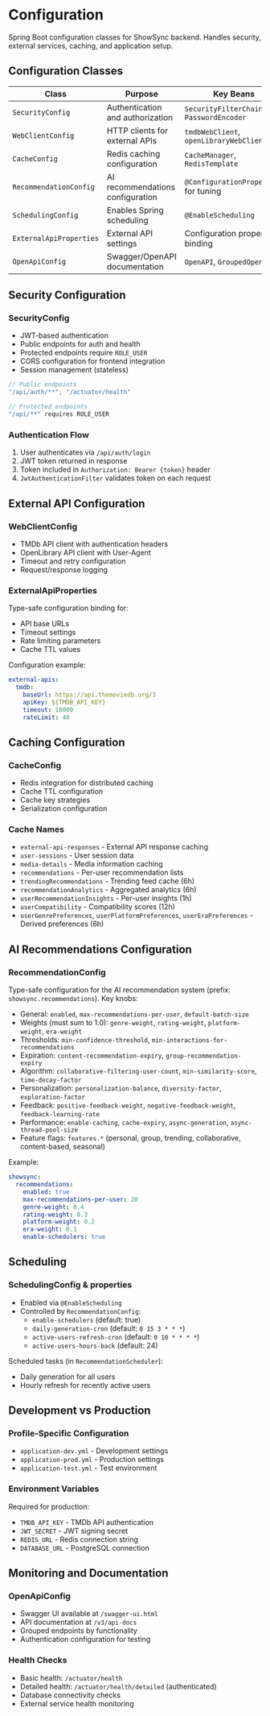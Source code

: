 # Configuration

Spring Boot configuration classes for ShowSync backend. Handles security, external services, caching, and application setup.

## Configuration Classes

| Class | Purpose | Key Beans |
|-------|---------|-----------|
| `SecurityConfig` | Authentication and authorization | `SecurityFilterChain`, `PasswordEncoder` |
| `WebClientConfig` | HTTP clients for external APIs | `tmdbWebClient`, `openLibraryWebClient` |
| `CacheConfig` | Redis caching configuration | `CacheManager`, `RedisTemplate` |
| `RecommendationConfig` | AI recommendations configuration | `@ConfigurationProperties` for tuning |
| `SchedulingConfig` | Enables Spring scheduling | `@EnableScheduling` |
| `ExternalApiProperties` | External API settings | Configuration properties binding |
| `OpenApiConfig` | Swagger/OpenAPI documentation | `OpenAPI`, `GroupedOpenApi` |

## Security Configuration

### SecurityConfig
- JWT-based authentication
- Public endpoints for auth and health
- Protected endpoints require `ROLE_USER`
- CORS configuration for frontend integration
- Session management (stateless)

```java
// Public endpoints
"/api/auth/**", "/actuator/health"

// Protected endpoints  
"/api/**" requires ROLE_USER
```

### Authentication Flow
1. User authenticates via `/api/auth/login`
2. JWT token returned in response
3. Token included in `Authorization: Bearer {token}` header
4. `JwtAuthenticationFilter` validates token on each request

## External API Configuration

### WebClientConfig
- TMDb API client with authentication headers
- OpenLibrary API client with User-Agent
- Timeout and retry configuration
- Request/response logging

### ExternalApiProperties
Type-safe configuration binding for:
- API base URLs
- Timeout settings
- Rate limiting parameters
- Cache TTL values

Configuration example:
```yaml
external-apis:
  tmdb:
    baseUrl: https://api.themoviedb.org/3
    apiKey: ${TMDB_API_KEY}
    timeout: 10000
    rateLimit: 40
```

## Caching Configuration

### CacheConfig
- Redis integration for distributed caching
- Cache TTL configuration
- Cache key strategies
- Serialization configuration

### Cache Names
- `external-api-responses` - External API response caching
- `user-sessions` - User session data
- `media-details` - Media information caching
- `recommendations` - Per-user recommendation lists
- `trendingRecommendations` - Trending feed cache (6h)
- `recommendationAnalytics` - Aggregated analytics (6h)
- `userRecommendationInsights` - Per-user insights (1h)
- `userCompatibility` - Compatibility scores (12h)
- `userGenrePreferences`, `userPlatformPreferences`, `userEraPreferences` - Derived preferences (6h)

## AI Recommendations Configuration

### RecommendationConfig
Type-safe configuration for the AI recommendation system (prefix: `showsync.recommendations`). Key knobs:

- General: `enabled`, `max-recommendations-per-user`, `default-batch-size`
- Weights (must sum to 1.0): `genre-weight`, `rating-weight`, `platform-weight`, `era-weight`
- Thresholds: `min-confidence-threshold`, `min-interactions-for-recommendations`
- Expiration: `content-recommendation-expiry`, `group-recommendation-expiry`
- Algorithm: `collaborative-filtering-user-count`, `min-similarity-score`, `time-decay-factor`
- Personalization: `personalization-balance`, `diversity-factor`, `exploration-factor`
- Feedback: `positive-feedback-weight`, `negative-feedback-weight`, `feedback-learning-rate`
- Performance: `enable-caching`, `cache-expiry`, `async-generation`, `async-thread-pool-size`
- Feature flags: `features.*` (personal, group, trending, collaborative, content-based, seasonal)

Example:
```yaml
showsync:
  recommendations:
    enabled: true
    max-recommendations-per-user: 20
    genre-weight: 0.4
    rating-weight: 0.3
    platform-weight: 0.2
    era-weight: 0.1
    enable-schedulers: true
```

## Scheduling

### SchedulingConfig & properties
- Enabled via `@EnableScheduling`
- Controlled by `RecommendationConfig`:
  - `enable-schedulers` (default: true)
  - `daily-generation-cron` (default: `0 15 3 * * *`)
  - `active-users-refresh-cron` (default: `0 10 * * * *`)
  - `active-users-hours-back` (default: 24)

Scheduled tasks (in `RecommendationScheduler`):
- Daily generation for all users
- Hourly refresh for recently active users

## Development vs Production

### Profile-Specific Configuration
- `application-dev.yml` - Development settings
- `application-prod.yml` - Production settings
- `application-test.yml` - Test environment

### Environment Variables
Required for production:
- `TMDB_API_KEY` - TMDb API authentication
- `JWT_SECRET` - JWT signing secret
- `REDIS_URL` - Redis connection string
- `DATABASE_URL` - PostgreSQL connection

## Monitoring and Documentation

### OpenApiConfig
- Swagger UI available at `/swagger-ui.html`
- API documentation at `/v3/api-docs`
- Grouped endpoints by functionality
- Authentication configuration for testing

### Health Checks
- Basic health: `/actuator/health`
- Detailed health: `/actuator/health/detailed` (authenticated)
- Database connectivity checks
- External service health monitoring 